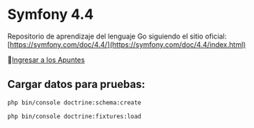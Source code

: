 # Symfony 4.4

Repositorio de aprendizaje del lenguaje Go siguiendo el sitio oficial: [https://symfony.com/doc/4.4/](https://symfony.com/doc/4.4/index.html)

📝[Ingresar a los Apuntes](APUNTES.md)

## Cargar datos para pruebas:

`php bin/console doctrine:schema:create`

`php bin/console doctrine:fixtures:load`
